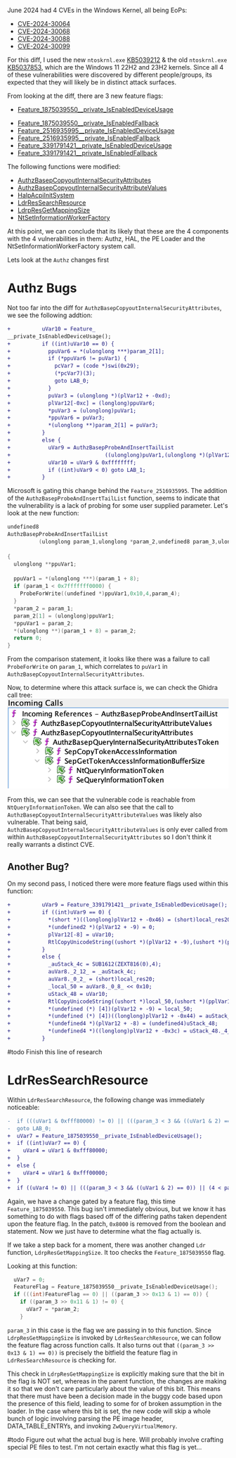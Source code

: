 June 2024 had 4 CVEs in the Windows Kernel, all being EoPs:
- [CVE-2024-30064](https://msrc.microsoft.com/update-guide/vulnerability/CVE-2024-30064)
- [CVE-2024-30068](https://msrc.microsoft.com/update-guide/vulnerability/CVE-2024-30068)
- [CVE-2024-30088](https://msrc.microsoft.com/update-guide/vulnerability/CVE-2024-30088)
- [CVE-2024-30099](https://msrc.microsoft.com/update-guide/vulnerability/CVE-2024-30099)

For this diff, I used the new `ntoskrnl.exe` [KB5039212](https://msdl.microsoft.com/download/symbols/ntoskrnl.exe/3F260E721047000/ntoskrnl.exe) & the old `ntoskrnl.exe` [KB5037853](https://msdl.microsoft.com/download/symbols/ntoskrnl.exe/CE6B5AD21047000/ntoskrnl.exe), which are the Windows 11 22H2 and 23H2 kernels. Since all 4 of these vulnerabilities were discovered by different people/groups, its expected that they will likely be in distinct attack surfaces.


From looking at the diff, there are 3 new feature flags:
-  [Feature_1875039550__private_IsEnabledDeviceUsage](#feature_1875039550__private_isenableddeviceusage)
* [Feature_1875039550__private_IsEnabledFallback](#feature_1875039550__private_isenabledfallback)
* [Feature_2516935995__private_IsEnabledDeviceUsage](#feature_2516935995__private_isenableddeviceusage)
* [Feature_2516935995__private_IsEnabledFallback](#feature_2516935995__private_isenabledfallback)
* [Feature_3391791421__private_IsEnabledDeviceUsage](#feature_3391791421__private_isenableddeviceusage)
* [Feature_3391791421__private_IsEnabledFallback](#feature_3391791421__private_isenabledfallback)


The following functions were modified:
* [AuthzBasepCopyoutInternalSecurityAttributes](#authzbasepcopyoutinternalsecurityattributes)
* [AuthzBasepCopyoutInternalSecurityAttributeValues](#authzbasepcopyoutinternalsecurityattributevalues)
* [HalpAcpiInitSystem](#halpacpiinitsystem)
* [LdrResSearchResource](#ldrressearchresource)
* [LdrpResGetMappingSize](#ldrpresgetmappingsize)
* [NtSetInformationWorkerFactory](#ntsetinformationworkerfactory)

At this point, we can conclude that its likely that these are the 4 components with the 4 vulnerabilities in them: Authz, HAL, the PE Loader and the NtSetInformationWorkerFactory system call.

Lets look at the `Authz` changes first

# Authz Bugs

Not too far into the diff for `AuthzBasepCopyoutInternalSecurityAttributes`, we see the following addtion:
```diff
+          uVar10 = Feature_
__private_IsEnabledDeviceUsage();
+          if ((int)uVar10 == 0) {
+            ppuVar6 = *(ulonglong ***)param_2[1];
+            if (*ppuVar6 != puVar1) {
+              pcVar7 = (code *)swi(0x29);
+              (*pcVar7)(3);
+              goto LAB_0;
+            }
+            puVar3 = (ulonglong *)(plVar12 + -0xd);
+            plVar12[-0xc] = (longlong)ppuVar6;
+            *puVar3 = (ulonglong)puVar1;
+            *ppuVar6 = puVar3;
+            *(ulonglong **)param_2[1] = puVar3;
+          }
+          else {
+            uVar9 = AuthzBasepProbeAndInsertTailList
+                              ((ulonglong)puVar1,(ulonglong *)(plVar12 + -0xd),_Size,param_4);
+            uVar10 = uVar9 & 0xffffffff;
+            if ((int)uVar9 < 0) goto LAB_1;
+          }
```

Microsoft is gating this change behind the `Feature_2516935995`. The addition of the `AuthzBasepProbeAndInsertTailList` function, seems to indicate that the vulnerability is a lack of probing for some user supplied parameter. Let's look at the new function:
```C
undefined8
AuthzBasepProbeAndInsertTailList
          (ulonglong param_1,ulonglong *param_2,undefined8 param_3,ulonglong param_4)

{
  ulonglong **ppuVar1;
  
  ppuVar1 = *(ulonglong ***)(param_1 + 8);
  if (param_1 < 0x7fffffff0000) {
    ProbeForWrite((undefined *)ppuVar1,0x10,4,param_4);
  }
  *param_2 = param_1;
  param_2[1] = (ulonglong)ppuVar1;
  *ppuVar1 = param_2;
  *(ulonglong **)(param_1 + 8) = param_2;
  return 0;
}
```

From the comparison statement, it looks like there was a failure to call `ProbeForWrite` on `param_1`, which correlates to `puVar1` in `AuthzBasepCopyoutInternalSecurityAttributes`.  

Now, to determine where this attack surface is, we can check the Ghidra call tree:
![](img/AuthzCallStack.png)

From this, we can see that the vulnerable code is reachable from `NtQueryInformationToken`. We can also see that the call to `AuthzBasepCopyoutInternalSecurityAttributeValues` was likely also vulnerable. That being said, `AuthzBasepCopyoutInternalSecurityAttributeValues` is only ever called from within `AuthzBasepCopyoutInternalSecurityAttributes` so I don't think it really warrants a distinct CVE.

## Another Bug?
On my second pass, I noticed there were more feature flags used within this function:
```diff
+          uVar9 = Feature_3391791421__private_IsEnabledDeviceUsage();
+          if ((int)uVar9 == 0) {
+            *(short *)((longlong)plVar12 + -0x46) = (short)local_res20;
+            *(undefined2 *)(plVar12 + -9) = 0;
+            plVar12[-8] = uVar10;
+            RtlCopyUnicodeString((ushort *)(plVar12 + -9),(ushort *)(pplVar13 + 4));
+          }
+          else {
+            _auStack_4c = SUB1612(ZEXT816(0),4);
+            auVar8._2_12_ = _auStack_4c;
+            auVar8._0_2_ = (short)local_res20;
+            _local_50 = auVar8._0_8_ << 0x10;
+            uStack_48 = uVar10;
+            RtlCopyUnicodeString((ushort *)local_50,(ushort *)(pplVar13 + 4));
+            *(undefined (*) [4])(plVar12 + -9) = local_50;
+            *(undefined (*) [4])((longlong)plVar12 + -0x44) = auStack_4c;
+            *(undefined4 *)(plVar12 + -8) = (undefined4)uStack_48;
+            *(undefined4 *)((longlong)plVar12 + -0x3c) = uStack_48._4_4_;
+          }
```
#todo Finish this line of research
# LdrResSearchResource

Within `LdrResSearchResource`, the following change was immediately noticeable:
```diff
-  if (((uVar1 & 0xfff80000) != 0) || (((param_3 < 3 && ((uVar1 & 2) == 0)) || (4 < param_3))))
-  goto LAB_0;
+  uVar7 = Feature_1875039550__private_IsEnabledDeviceUsage();
+  if ((int)uVar7 == 0) {
+    uVar4 = uVar1 & 0xfff80000;
+  }
+  else {
+    uVar4 = uVar1 & 0xfff00000;
+  }
+  if ((uVar4 != 0) || (((param_3 < 3 && ((uVar1 & 2) == 0)) || (4 < param_3)))) goto LAB_0;
```
Again, we have a change gated by a feature flag, this time `Feature_1875039550`. This bug isn't immediately obvious, but we know it has something to do with flags based off of the differing paths taken dependent upon the feature flag. In the patch, `0x8000` is removed from the boolean and statement. Now we just have to determine what the flag actually is. 

If we take a step back for a moment, there was another changed `Ldr` function, `LdrpResGetMappingSize`. It too checks the `Feature_1875039550` flag.

Looking at this function:
```C
  uVar7 = 0;
  FeatureFlag = Feature_1875039550__private_IsEnabledDeviceUsage();
  if (((int)FeatureFlag == 0) || ((param_3 >> 0x13 & 1) == 0)) {
    if ((param_3 >> 0x11 & 1) != 0) {
      uVar7 = *param_2;
    }
```

`param_3` in this case is the flag we are passing in to this function. Since `LdrpResGetMappingSize` is invoked by `LdrResSearchResource`, we can follow the feature flag across function calls. It also turns out that `((param_3 >> 0x13 & 1) == 0))` is precisely the bitfield  the feature flag in `LdrResSearchResource` is checking for. 


This check in `LdrpResGetMappingSize` is explicitly making sure that the bit in the flag is NOT set, whereas in the parent function, the changes are making it so that we don't care particularly about the value of this bit. This means that there must have been a decision made in the buggy code based upon the presence of this field, leading to some for of broken assumption in the loader. In the case where this bit is set, the new code will skip a whole bunch of logic involving parsing the PE image header, DATA_TABLE_ENTRYs, and invoking `ZwQueryVirtualMemory`.

#todo Figure out what the actual bug is here. Will probably involve crafting special PE files to test. I'm not certain exactly what this flag is yet...
